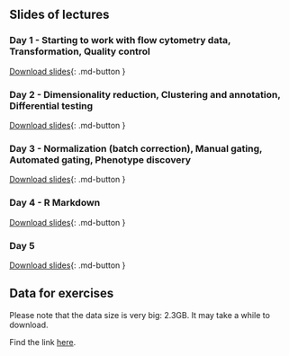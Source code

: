 ## Slides of lectures

### Day 1 - Starting to work with flow cytometry data, Transformation, Quality control

[Download slides](assets/pdf/flowCyto_day1.pdf){: .md-button }

### Day 2 - Dimensionality reduction, Clustering and annotation, Differential testing

[Download slides](assets/pdf/flowCyto_day2.pdf){: .md-button }

### Day 3 - Normalization (batch correction), Manual gating, Automated gating, Phenotype discovery

[Download slides](assets/pdf/flowCyto_day3.pdf){: .md-button }

### Day 4 - R Markdown

[Download slides](assets/pdf/flowCyto_day4.pdf){: .md-button }

### Day 5 

[Download slides](assets/pdf/flowCyto_day5.pdf){: .md-button }

## Data for exercises

Please note that the data size is very big: 2.3GB. It may take a while to download.

Find the link [here](https://flowcourse.s3.eu-central-1.amazonaws.com/course_datasets.zip). 

<!-- This is commented text -->
<!-- [Download part 2](../assets/pdfs/EA_122021_TW.pdf){: .md-button } -->

